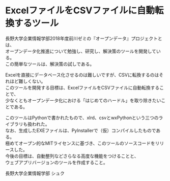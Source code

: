 # ExcelファイルをCSVファイルに自動転換するツール

長野大学企業情報学部2018年度前川ゼミの『オープンデータ』プロジェクトとは、  
オープンデータ化推進について勉強し、研究し、解決策のツールを開発している。  
この簡単なツールは、解決策の試しである。

Excelを直接にデータベース化させるのは難しいですが、CSVに転換するのはそれほど難しくない。  
このツールを開発する目標は、ExcelファイルをCSVファイルに自動転換することで、  
少なくともオープンデータ化における「はじめてのハードル」を取り除きたいことである。

このツールはPythonで書かれたもので、xlrd、csvとwxPythonという三つのライブラリも扱われた。  
なお、生成したEXEファイルは、PyInstallerで（仮）コンパイルしたものである。  
極めてオープン的なMITライセンスに基づき、このツールのソースコードをリリースした。  
今後の目標は、自動整列などさらなる高度な機能をつけることと、  
ウェブアプリバージョンのツールを作成すること。

長野大学企業情報学部 シュク
